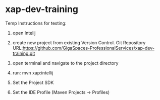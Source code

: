 # xap-dev-training


Temp Instructions for testing:

1. open Intelij

2. create new project from existing Version Control. Git Repository URL:https://github.com/GigaSpaces-ProfessionalServices/xap-dev-training.git

3. open terminal and navigate to the project directory

4. run: mvn xap:intellij

5. Set the Project SDK

6. Set the IDE Profile (Maven Projects -> Profiles)
